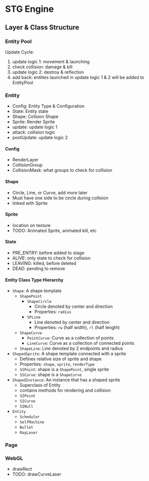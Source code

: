 # STG Engine

## Layer & Class Structure

### Entity Pool
Update Cycle:
1. update logic 1: movement & launching
2. check collision: damage & kill
3. update logic 2: destroy & reflection
4. add back: entities launched in update logic 1 & 2 will be added to EntityPool

### Entity
- Config: Entity Type & Configuration
- State: Entity state
- Shape: Collsion Shape
- Sprite: Render Sprite
- update: update logic 1
- attack: collision logic
- postUpdate: update logic 2

#### Config
- RenderLayer
- CollisionGroup
- CollisionMask: what groups to check for collision

#### Shape
- Circle, Line, or Curve, add more later
- Must have one side to be circle during collision
- linked with Sprite

#### Sprite
- location on texture
- TODO: Animated Sprite, animated kill, etc

#### State
- PRE_ENTRY: before added to stage
- ALIVE: only state to check for collision
- LEAVING: killed, before deleted
- DEAD: pending to remove

#### Entity Class Type Hierarchy

- `Shape`: A shape template
  - `ShapePoint`
    - `ShapeCircle`
      - Circle denoted by center and direction
      - Properties: `radius`
    - `SPLine`
      - Line denoted by center and direction
      - Properties: `rw` (half width), `rl` (half length)
  - `ShapeCurve`
    - `PointCurve`: Curve as a collection of points
    - `LineCurve`: Curve as a collection of connected points
  - `ShapeLine`: Line denoted by 2 endpoints and radius
- `ShapedSprite`: A shape template connected with a sprite
  - Defines relative size of sprite and shape
  - Properties: `shape`, `sprite`, `renderType`
  - `SSPoint`: shape is a `ShapePoint`, single sprite
  - `SSCurve`: shape is a `ShapeCurve`
- `ShapedInstance`: An instance that has a shaped sprite
  - Superclass of Entity
  - contains methods for rendering and collision 
  - `SIPoint`
  - `SICurve`
  - `SINull`
- `Entity`
  - `Scheduler`
  - `SelfMachine`
  - `Bullet`
  - `RayLaser`
  

### Page

### WebGL
- drawRect
- TODO: drawCurveLaser